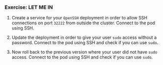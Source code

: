 ### Exercise: LET ME IN

1. Create a service for your `OpenSSH` deployment in order to allow SSH connections on port `32222` from outside the cluster.
Connect to the pod using SSH.

2. Update the deployment in order to give your user `sudo` access without a password.
Connect to the pod using SSH and check if you can use `sudo`.

3. Now roll back to the previous version where your user did not have `sudo` access.
Connect to the pod using SSH and check if you can use `sudo`.
